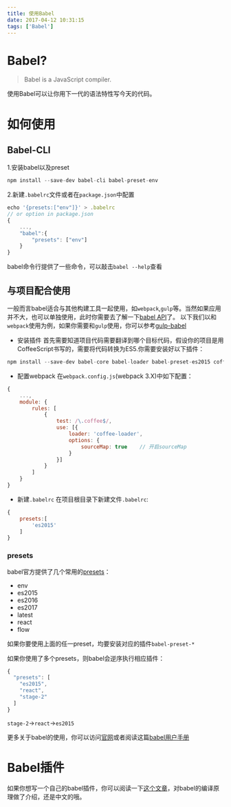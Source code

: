 ```yaml
---
title: 使用Babel
date: 2017-04-12 10:31:15
tags: ['Babel']
---
```


# Babel?
> Babel is a JavaScript compiler.

使用Babel可以让你用下一代的语法特性写今天的代码。

# 如何使用

## Babel-CLI
1.安装babel以及preset
```js
npm install --save-dev babel-cli babel-preset-env
```

2.新建`.babelrc`文件或者在`package.json`中配置
```js
echo '{presets:["env"]}' > .babelrc
// or option in package.json
{
    ...,
    "babel":{
        "presets": ["env"]
    }
}
```

babel命令行提供了一些命令，可以敲击`babel --help`查看


## 与项目配合使用
一般而言babel适合与其他构建工具一起使用，如`webpack`,`gulp`等。当然如果应用并不大，也可以单独使用，此时你需要去了解一下[babel API](http://babeljs.io/docs/usage/api/)了。
以下我们以和`webpack`使用为例，如果你需要和`gulp`使用，你可以参考[gulp-babel](https://www.npmjs.com/package/gulp-babel/)

* 安装插件
首先需要知道项目代码需要翻译到哪个目标代码，假设你的项目是用CoffeeScript书写的，需要将代码转换为ES5.你需要安装好以下插件：
```js
npm install --save-dev babel-core babel-loader babel-preset-es2015 coffee-loader coffeescript
```

* 配置webpack
在`webpack.config.js`(webpack 3.X)中如下配置：
```js
{
    ...,
    module: {
        rules: [
            {
                test: /\.coffee$/,
                use: [{
                    loader: 'coffee-loader',
                    options: {
                        sourceMap: true    // 开启sourceMap
                    }
                }]
            }
        ]
    }
}
```

* 新建`.babelrc`
在项目根目录下新建文件`.babelrc`:
```js
{
    presets:[
        'es2015'
    ]
}
```

### presets

babel官方提供了几个常用的[presets](https://babeljs.io/docs/plugins/#presets)：
* env
* es2015
* es2016
* es2017
* latest
* react
* flow

如果你要使用上面的任一preset，均要安装对应的插件`babel-preset-*`

如果你使用了多个presets，则babel会逆序执行相应插件：
```js
{
  "presets": [
    "es2015",
    "react",
    "stage-2"
  ]
}
```
`stage-2`->`react`->`es2015`

更多关于babel的使用，你可以访问[官网](http://babeljs.io/)或者阅读这篇[babel用户手册](https://github.com/thejameskyle/babel-handbook/blob/master/translations/zh-Hans/user-handbook.md)

# Babel插件

如果你想写一个自己的babel插件，你可以阅读一下[这个文章](https://github.com/thejameskyle/babel-handbook/blob/master/translations/zh-Hans/plugin-handbook.md)，对babel的编译原理做了介绍，还是中文的哦。
